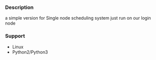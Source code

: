 ### Description
a simple version for Single node scheduling system
just run on our login node

### Support

- Linux
- Python2/Python3  



